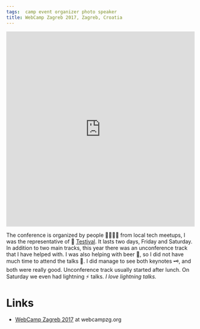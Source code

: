 ```yaml
---
tags:  camp event organizer photo speaker
title: WebCamp Zagreb 2017, Zagreb, Croatia
---
```

<iframe src="https://www.facebook.com/plugins/post.php?href=https%3A%2F%2Fwww.facebook.com%2Fmedia%2Fset%2F%3Fset%3Da.10155775924972290.1073741929.735252289%26type%3D3&width=500" width="500" height="518" style="border:none;overflow:hidden" scrolling="no" frameborder="0" allowTransparency="true"></iframe>

The conference is organized by people 👨‍👩‍👧‍👦 from local tech meetups, I was the representative of 🐞 [Testival](http://www.testival.eu/). It lasts two days, Friday and Saturday. In addition to two main tracks, this year there was an unconference track that I have helped with. I was also helping with beer 🍻, so I did not have much time to attend the talks 🎤. I did manage to see both keynotes 🗝, and both were really good. Unconference track usually started after lunch. On Saturday we even had lightning ⚡️ talks. _I love lightning talks._

# Links

- [WebCamp Zagreb 2017](https://2017.webcampzg.org/) at webcampzg.org
